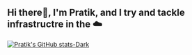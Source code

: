 ## Hi there👋, I'm Pratik, and I try and tackle infrastructre in the ☁️ 

<!--
**pat-glitch/pat-glitch** is a ✨ _special_ ✨ repository because its `README.md` (this file) appears on your GitHub profile.

Here are some ideas to get you started:

- 🔭 I’m currently working on ...
- 🌱 I’m currently learning ...
- 👯 I’m looking to collaborate on ...
- 🤔 I’m looking for help with ...
- 💬 Ask me about ...
- 📫 How to reach me: ...
- 😄 Pronouns: ...
- ⚡ Fun fact: ...
-->
[![Pratik's GitHub stats-Dark](https://github-readme-stats.vercel.app/api?username=pat-glitch&show_icons=true&theme=dark#gh-dark-mode-only)](https://github.com/anuraghazra/github-readme-stats#gh-dark-mode-only)

<!--Start_Section:Badges-->
<!--End_Section:Badges-->
